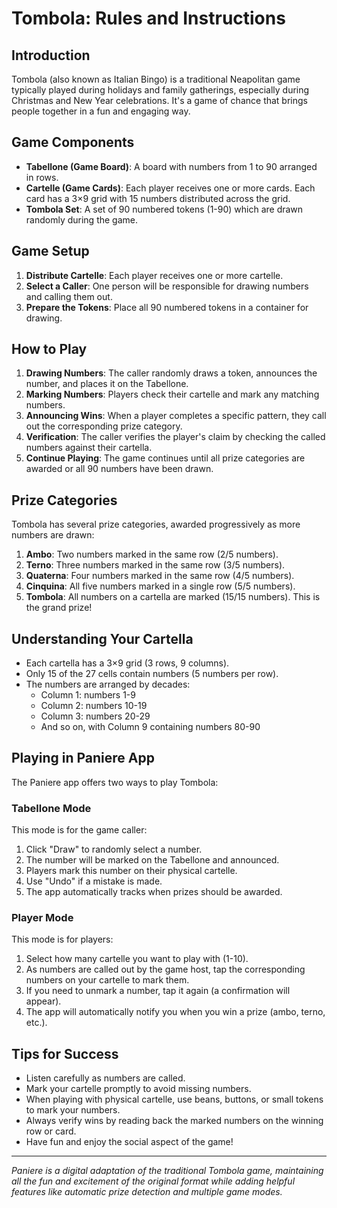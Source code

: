 # Tombola: Rules and Instructions

## Introduction

Tombola (also known as Italian Bingo) is a traditional Neapolitan game typically played during holidays and family gatherings, especially during Christmas and New Year celebrations. It's a game of chance that brings people together in a fun and engaging way.

## Game Components

- **Tabellone (Game Board)**: A board with numbers from 1 to 90 arranged in rows.
- **Cartelle (Game Cards)**: Each player receives one or more cards. Each card has a 3×9 grid with 15 numbers distributed across the grid.
- **Tombola Set**: A set of 90 numbered tokens (1-90) which are drawn randomly during the game.

## Game Setup

1. **Distribute Cartelle**: Each player receives one or more cartelle.
2. **Select a Caller**: One person will be responsible for drawing numbers and calling them out.
3. **Prepare the Tokens**: Place all 90 numbered tokens in a container for drawing.

## How to Play

1. **Drawing Numbers**: The caller randomly draws a token, announces the number, and places it on the Tabellone.
2. **Marking Numbers**: Players check their cartelle and mark any matching numbers.
3. **Announcing Wins**: When a player completes a specific pattern, they call out the corresponding prize category.
4. **Verification**: The caller verifies the player's claim by checking the called numbers against their cartella.
5. **Continue Playing**: The game continues until all prize categories are awarded or all 90 numbers have been drawn.

## Prize Categories

Tombola has several prize categories, awarded progressively as more numbers are drawn:

1. **Ambo**: Two numbers marked in the same row (2/5 numbers).
2. **Terno**: Three numbers marked in the same row (3/5 numbers).
3. **Quaterna**: Four numbers marked in the same row (4/5 numbers).
4. **Cinquina**: All five numbers marked in a single row (5/5 numbers).
5. **Tombola**: All numbers on a cartella are marked (15/15 numbers). This is the grand prize!

## Understanding Your Cartella

- Each cartella has a 3×9 grid (3 rows, 9 columns).
- Only 15 of the 27 cells contain numbers (5 numbers per row).
- The numbers are arranged by decades:
  - Column 1: numbers 1-9
  - Column 2: numbers 10-19
  - Column 3: numbers 20-29
  - And so on, with Column 9 containing numbers 80-90

## Playing in Paniere App

The Paniere app offers two ways to play Tombola:

### Tabellone Mode

This mode is for the game caller:

1. Click "Draw" to randomly select a number.
2. The number will be marked on the Tabellone and announced.
3. Players mark this number on their physical cartelle.
4. Use "Undo" if a mistake is made.
5. The app automatically tracks when prizes should be awarded.

### Player Mode

This mode is for players:

1. Select how many cartelle you want to play with (1-10).
2. As numbers are called out by the game host, tap the corresponding numbers on your cartelle to mark them.
3. If you need to unmark a number, tap it again (a confirmation will appear).
4. The app will automatically notify you when you win a prize (ambo, terno, etc.).

## Tips for Success

- Listen carefully as numbers are called.
- Mark your cartelle promptly to avoid missing numbers.
- When playing with physical cartelle, use beans, buttons, or small tokens to mark your numbers.
- Always verify wins by reading back the marked numbers on the winning row or card.
- Have fun and enjoy the social aspect of the game!

---

_Paniere is a digital adaptation of the traditional Tombola game, maintaining all the fun and excitement of the original format while adding helpful features like automatic prize detection and multiple game modes._
